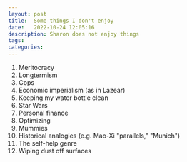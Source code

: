 ```yaml
---
layout: post
title:  Some things I don't enjoy
date:   2022-10-24 12:05:16
description: Sharon does not enjoy things
tags: 
categories: 
---
```


1. Meritocracy
2. Longtermism
3. Cops
4. Economic imperialism (as in Lazear)
5. Keeping my water bottle clean
6. Star Wars
7. Personal finance
8. Optimizing
9. Mummies 
10. Historical analogies (e.g. Mao-Xi "parallels," "Munich")
11. The self-help genre
12. Wiping dust off surfaces